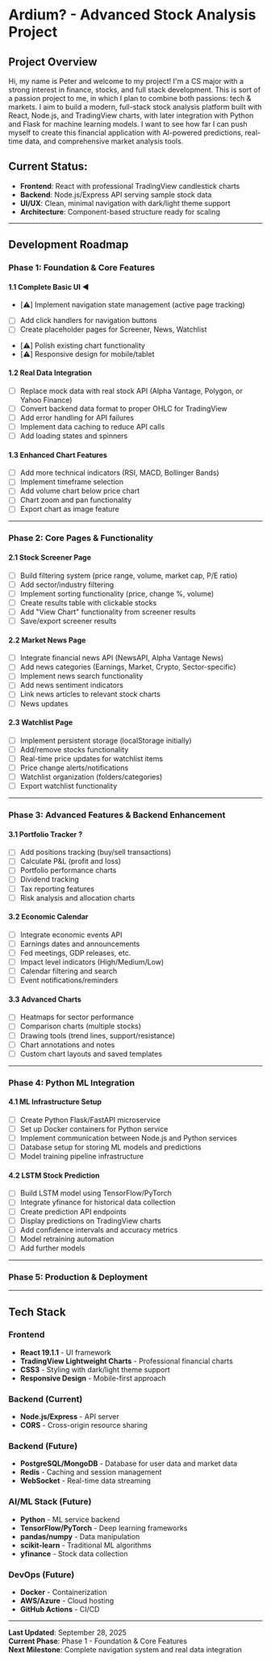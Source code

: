 # Ardium? - Advanced Stock Analysis Project

## Project Overview
Hi, my name is Peter and welcome to my project!
I'm a CS major with a strong interest in finance, stocks, and full stack development.
This is sort of a passion project to me, in which I plan to combine both passions: tech & markets. I aim to build a modern, full-stack stock analysis platform built with React, Node.js, and TradingView charts, with later integration with Python and Flask for machine learning models. I want to see how far I can push myself to create this financial application with AI-powered predictions, real-time data, and comprehensive market analysis tools.

## Current Status:
- **Frontend**: React with professional TradingView candlestick charts
- **Backend**: Node.js/Express API serving sample stock data
- **UI/UX**: Clean, minimal navigation with dark/light theme support
- **Architecture**: Component-based structure ready for scaling

---

## Development Roadmap

### **Phase 1: Foundation & Core Features** 

#### **1.1 Complete Basic UI** ◄
- [⚠️] Implement navigation state management (active page tracking)
- [ ] Add click handlers for navigation buttons
- [ ] Create placeholder pages for Screener, News, Watchlist
- [⚠️] Polish existing chart functionality
- [⚠️] Responsive design for mobile/tablet

#### **1.2 Real Data Integration**
- [ ] Replace mock data with real stock API (Alpha Vantage, Polygon, or Yahoo Finance)
- [ ] Convert backend data format to proper OHLC for TradingView
- [ ] Add error handling for API failures
- [ ] Implement data caching to reduce API calls
- [ ] Add loading states and spinners

#### **1.3 Enhanced Chart Features**
- [ ] Add more technical indicators (RSI, MACD, Bollinger Bands)
- [ ] Implement timeframe selection
- [ ] Add volume chart below price chart
- [ ] Chart zoom and pan functionality
- [ ] Export chart as image feature

---

### **Phase 2: Core Pages & Functionality**

#### **2.1 Stock Screener Page**
- [ ] Build filtering system (price range, volume, market cap, P/E ratio)
- [ ] Add sector/industry filtering
- [ ] Implement sorting functionality (price, change %, volume)
- [ ] Create results table with clickable stocks
- [ ] Add "View Chart" functionality from screener results
- [ ] Save/export screener results

#### **2.2 Market News Page**
- [ ] Integrate financial news API (NewsAPI, Alpha Vantage News)
- [ ] Add news categories (Earnings, Market, Crypto, Sector-specific)
- [ ] Implement news search functionality
- [ ] Add news sentiment indicators
- [ ] Link news articles to relevant stock charts
- [ ] News updates

#### **2.3 Watchlist Page**
- [ ] Implement persistent storage (localStorage initially)
- [ ] Add/remove stocks functionality
- [ ] Real-time price updates for watchlist items
- [ ] Price change alerts/notifications
- [ ] Watchlist organization (folders/categories)
- [ ] Export watchlist functionality

---

### **Phase 3: Advanced Features & Backend Enhancement**

#### **3.1 Portfolio Tracker** ?
- [ ] Add positions tracking (buy/sell transactions)
- [ ] Calculate P&L (profit and loss)
- [ ] Portfolio performance charts
- [ ] Dividend tracking
- [ ] Tax reporting features
- [ ] Risk analysis and allocation charts

#### **3.2 Economic Calendar**
- [ ] Integrate economic events API
- [ ] Earnings dates and announcements
- [ ] Fed meetings, GDP releases, etc.
- [ ] Impact level indicators (High/Medium/Low)
- [ ] Calendar filtering and search
- [ ] Event notifications/reminders

#### **3.3 Advanced Charts**
- [ ] Heatmaps for sector performance
- [ ] Comparison charts (multiple stocks)
- [ ] Drawing tools (trend lines, support/resistance)
- [ ] Chart annotations and notes
- [ ] Custom chart layouts and saved templates

---

### **Phase 4: Python ML Integration** 

#### **4.1 ML Infrastructure Setup**
- [ ] Create Python Flask/FastAPI microservice
- [ ] Set up Docker containers for Python service
- [ ] Implement communication between Node.js and Python services
- [ ] Database setup for storing ML models and predictions
- [ ] Model training pipeline infrastructure

#### **4.2 LSTM Stock Prediction**
- [ ] Build LSTM model using TensorFlow/PyTorch
- [ ] Integrate yfinance for historical data collection
- [ ] Create prediction API endpoints
- [ ] Display predictions on TradingView charts
- [ ] Add confidence intervals and accuracy metrics
- [ ] Model retraining automation
- [ ] Add further models

---

### **Phase 5: Production & Deployment** 
---

##  Tech Stack

### **Frontend**
- **React 19.1.1** - UI framework
- **TradingView Lightweight Charts** - Professional financial charts
- **CSS3** - Styling with dark/light theme support
- **Responsive Design** - Mobile-first approach

### **Backend (Current)**
- **Node.js/Express** - API server
- **CORS** - Cross-origin resource sharing

### **Backend (Future)**
- **PostgreSQL/MongoDB** - Database for user data and market data
- **Redis** - Caching and session management
- **WebSocket** - Real-time data streaming

### **AI/ML Stack (Future)**
- **Python** - ML service backend
- **TensorFlow/PyTorch** - Deep learning frameworks
- **pandas/numpy** - Data manipulation
- **scikit-learn** - Traditional ML algorithms
- **yfinance** - Stock data collection

### **DevOps (Future)**
- **Docker** - Containerization
- **AWS/Azure** - Cloud hosting
- **GitHub Actions** - CI/CD

---

**Last Updated**: September 28, 2025  
**Current Phase**: Phase 1 - Foundation & Core Features  
**Next Milestone**: Complete navigation system and real data integration